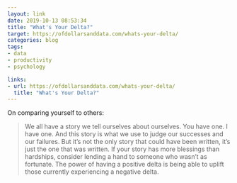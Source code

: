 ```yaml
---
layout: link
date: 2019-10-13 08:53:34
title: "What's Your Delta?"
target: https://ofdollarsanddata.com/whats-your-delta/
categories: blog
tags:
- data
- productivity
- psychology

links:
- url: https://ofdollarsanddata.com/whats-your-delta/
  title: "What's Your Delta?"
---
```


On comparing yourself to others:

> We all have a story we tell ourselves about ourselves.  You have one.  I have one.  And this story is what we use to judge our successes and our failures.  But it’s not the only story that could have been written, it’s just the one that was written.  If your story has more blessings than hardships, consider lending a hand to someone who wasn’t as fortunate.  The power of having a positive delta is being able to uplift those currently experiencing a negative delta.

